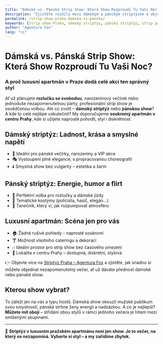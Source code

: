 ```yaml
---
title: "Dámská vs. Pánská Strip Show: Která Show Rozproudí Tu Vaši Noc?"
description: "Zjistěte rozdíly mezi dámským a pánským striptýzem a objevte, jak je možné zažít obě varianty ve stylovém prostředí luxusních pražských apartmánů."
permalink: /strip-show-praha-damska-vs-panska/
keywords: [strip show Praha, dámský striptýz, pánský striptýz, strip párty, privátní show, apartmán strip Praha]
author: "Agentura Fox"
lang: "cs"
---
```


# Dámská vs. Pánská Strip Show: Která Show Rozproudí Tu Vaši Noc?  
### A proč luxusní apartmán v Praze dodá celé akci ten správný styl

Ať už plánujete **rozlučku se svobodou**, narozeninový večírek nebo jednoduše nezapomenutelnou párty, profesionální strip show je osvědčenou volbou. Ale co zvolit – **dámský striptýz** nebo **pánskou show**? A kde to celé nejlépe uskutečnit? My doporučujeme **soukromý apartmán v centru Prahy**, kde si užijete naprosté pohodlí, styl i diskrétnost.

## Dámský striptýz: Ladnost, krása a smyslné napětí

- 💃 Ideální pro pánské večírky, narozeniny a VIP akce  
- 🎭 Vystoupení plné elegance, s propracovanou choreografií  
- 🕯️ Smyslná show bez vulgarity – estetika a šarm

## Pánský striptýz: Energie, humor a flirt

- 🕺 Perfektní volba pro rozlučky a dámské jízdy  
- 🎉 Tematické kostýmy (policista, hasič, elegán...)  
- 🤩 Tanečník, který ví, jak rozpumpovat atmosféru

## Luxusní apartmán: Scéna jen pro vás

- 🏠 Žádné rušivé pohledy – naprosté soukromí  
- 🍸 Možnost vlastního cateringu a dekorací  
- 🎶 Ideální prostor pro strip show bez časového omezení  
- 📍 Lokalita v centru Prahy – dostupná, diskrétní, stylová

👉 Objevte více na [Striptýz Praha – Agentura Fox](https://www.agenturafox.cz/striptyz-praha/) a zjistěte, jak snadno si můžete objednat nezapomenutelný večer, ať už dáváte přednost dámské nebo pánské show.

## Kterou show vybrat?

To záleží jen na vás a typu hostů. Dámská show okouzlí mužské publikum svou smyslností, pánská strhne ženy energií a nadsázkou. A co je nejlepší? **Můžete mít obojí** – střídání obou stylů v rámci jednoho večera je hitem mezi smíšenými skupinami.

---

💫 **Striptýz v luxusním pražském apartmánu není jen show. Je to večer, na který se nezapomíná. Vyberte si styl – a my zařídíme zbytek.**
